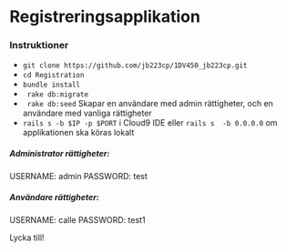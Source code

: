 # Registreringsapplikation

### Instruktioner

- ``` git clone https://github.com/jb223cp/1DV450_jb223cp.git ```
- ``` cd Registration ``` 
- ``` bundle install ```
- ``` rake db:migrate```
- ``` rake db:seed```  Skapar en användare med admin rättigheter, och en användare med vanliga rättigheter
- ``` rails s -b $IP -p $PORT ``` i Cloud9 IDE eller ``` rails s  -b 0.0.0.0 ``` om applikationen ska köras lokalt

##### Administrator rättigheter:
USERNAME: admin
PASSWORD: test

##### Användare rättigheter:
USERNAME: calle
PASSWORD: test1

Lycka till!
